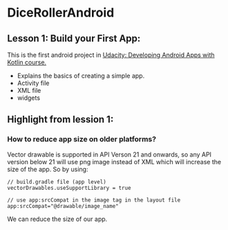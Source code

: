 # DiceRollerAndroid

## Lesson 1: Build your First App: 
This is the first android project in [Udacity: Developing Android Apps with Kotlin course.](https://classroom.udacity.com/courses/ud9012)
- Explains the basics of creating a simple app.
- Activity file
- XML file
- widgets 


## Highlight from lession 1:
### How to reduce app size on older platforms?
Vector drawable is supported in API Verson 21 and onwards, so any API version below 21 will use png image instead of XML which will increase the size of the app. So by using:
```
// build.gradle file (app level)
vectorDrawables.useSupportLibrary = true

// use app:srcCompat in the image tag in the layout file
app:srcCompat="@drawable/image_name"
```
We can reduce the size of our app. 
